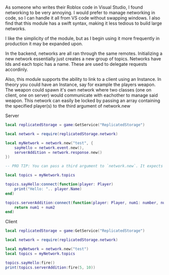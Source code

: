 As someone who writes their Roblox code in Visual Studio, I found networking to be very annoying. I would prefer to manage networking in code, so I can handle it all from VS code without swapping windows. I also find that this module has a swift syntax, making it less tedious to build large networks.

I like the simplicity of the module, but as I begin using it more frequently in production it may be expanded upon.

In the backend, networks are all ran through the same remotes. Initializing a new network essentially just creates a new group of topics. Networks have Ids and each topic has a name. These are used to delegate requests accordinly.

Also, this module supports the ability to link to a client using an Instance. In theory you could have an Instance, say for example the players weapon. The weapon could spawn it's own network where two classes (one on client, one on server) would communicate with eachother to manage said weapon. This network can easily be locked by passing an array containing the specified player(s) to the third argument of network.new

Server
```lua
local replicatedStorage = game:GetService("ReplicatedStorage")

local network = require(replicatedStorage.network)

local myNetwork = network.new("test", {
	sayHello = network.event.new(),
	serverAddition = network.response.new()
}) 

-- PRO TIP: You can pass a third argument to `network.new`. It expects a list of players which represents who has access to the network.

local topics = myNetwork.topics

topics.sayHello:connect(function(player: Player)
	print("Hello: ".. player.Name)
end)

topics.serverAddition:connect(function(player: Player, num1: number, num2: number)
	return num1 + num2
end)
```
Client
```lua
local replicatedStorage = game:GetService("ReplicatedStorage")

local network = require(replicatedStorage.network)

local myNetwork = network.new("test")
local topics = myNetwork.topics

topics.sayHello:fire()
print(topics.serverAddition:fire(5, 10))
```
